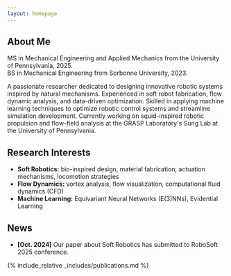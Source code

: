 ```yaml
---
layout: homepage
---
```


## About Me

MS in Mechanical Engineering and Applied Mechanics from the University of Pennsylvania, 2025.  
BS in Mechanical Engineering from Sorbonne University, 2023.

A passionate researcher dedicated to designing innovative robotic systems inspired by natural mechanisms. Experienced in soft robot fabrication, flow dynamic analysis, and data-driven optimization. Skilled in applying machine learning techniques to optimize robotic control systems and streamline simulation development. Currently working on squid-inspired robotic propulsion and flow-field analysis at the GRASP Laboratory's Sung Lab at the University of Pennsylvania.

## Research Interests

- **Soft Robotics:** bio-inspired design, material fabrication, actuation mechanisms, locomotion strategies
- **Flow Dynamics:** vortex analysis, flow visualization, computational fluid dynamics (CFD)
- **Machine Learning:** Equivariant Neural Networks (E(3)NNs), Evidential Learning

## News

- **[Oct. 2024]** Our paper about Soft Robotics has submitted to RoboSoft 2025 conference.

{% include_relative _includes/publications.md %}


